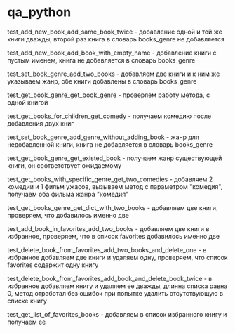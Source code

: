 # qa_python
test_add_new_book_add_same_book_twice - добавление одной и той же книги дважды, второй раз книга в словарь books_genre не добавляется

test_add_new_book_add_book_with_empty_name - добавление книги с пустым именем, книга не добавляется в словарь books_genre

test_set_book_genre_add_two_books - добавляем две книги и к ним же указываем жанр, обе книги добавлены в словарь books_genre

test_get_book_genre_get_book_genre - проверяем работу метода, с одной книгой

test_get_books_for_children_get_comedy - получаем комедию после добавления двух книг

test_set_book_genre_add_genre_without_adding_book - жанр для недобавленной книги, книга не добавляется в словарь books_genre

test_get_book_genre_get_existed_book - получаем жанр существующей книги, он соответствует ожидаемому

test_get_books_with_specific_genre_get_two_comedies - добавляем 2 комедии и 1 фильм ужасов, вызываем метод с параметром "комедия", получаем оба фильма жанра "комедия" 

test_get_books_genre_get_dict_with_two_books - добавляем две книги, проверяем, что добавилось именно две

test_add_book_in_favorites_add_two_books - добавляем две книги в избранное, проверяем, что в список favorites добавилось именно две 

test_delete_book_from_favorites_add_two_books_and_delete_one - в избранное добавляем две книги и удаляем одну, проверяем, что список favorites содержит одну книгу

test_delete_book_from_favorites_add_book_and_delete_book_twice - в избранное добавляем книгу и удаляем ее дважды, длинна списка равна 0, метод отработал без ошибок при попытке удалить отсутствующую в списке книгу

test_get_list_of_favorites_books - добавляем в список избранного книгу и получаем ее